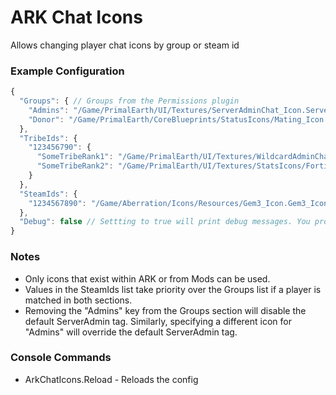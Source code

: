 # ARK Chat Icons
Allows changing player chat icons by group or steam id

### Example Configuration
```js
{
  "Groups": { // Groups from the Permissions plugin
    "Admins": "/Game/PrimalEarth/UI/Textures/ServerAdminChat_Icon.ServerAdminChat_Icon", // Keep this line unless you want to override/remove the default ServerAdmin icon
    "Donor": "/Game/PrimalEarth/CoreBlueprints/StatusIcons/Mating_Icon.Mating_Icon"
  },
  "TribeIds": {
    "123456790": {
      "SomeTribeRank1": "/Game/PrimalEarth/UI/Textures/WildcardAdminChat_Icon.WildcardAdminChat_Icon",
      "SomeTribeRank2": "/Game/PrimalEarth/UI/Textures/StatsIcons/Fortitude_Icon.Fortitude_Icon"
    }
  },
  "SteamIds": {
    "1234567890": "/Game/Aberration/Icons/Resources/Gem3_Icon.Gem3_Icon"
  },
  "Debug": false // Settting to true will print debug messages. You probably don't need or care about this.
}
```

### Notes
* Only icons that exist within ARK or from Mods can be used.
* Values in the SteamIds list take priority over the Groups list if a player is matched in both sections.
* Removing the "Admins" key from the Groups section will disable the default ServerAdmin tag. Similarly, specifying a different icon for "Admins" will override the default ServerAdmin tag.

### Console Commands
* ArkChatIcons.Reload - Reloads the config

